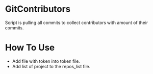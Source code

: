 # GitContributors
Script is pulling all commits to collect contributors with amount of their commits.

# How To Use
 - Add file with token into token file.
 - Add list of project to the repos_list file.



